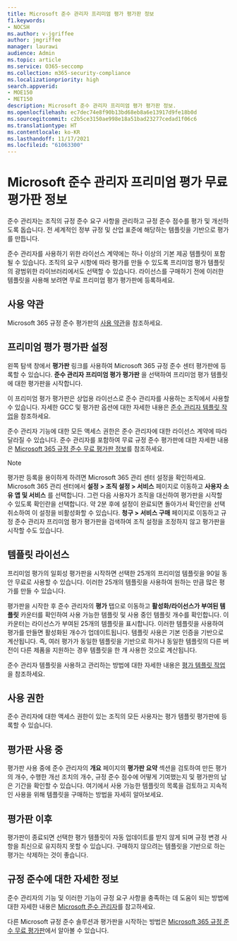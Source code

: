 ```yaml
---
title: Microsoft 준수 관리자 프리미엄 평가 평가판 정보
f1.keywords:
- NOCSH
ms.author: v-jgriffee
author: jmgriffee
manager: laurawi
audience: Admin
ms.topic: article
ms.service: O365-seccomp
ms.collection: m365-security-compliance
ms.localizationpriority: high
search.appverid:
- MOE150
- MET150
description: Microsoft 준수 관리자 프리미엄 평가 평가판 정보.
ms.openlocfilehash: ec7dec74e8f90b13bd68eb8a6e13917d9fe18b0d
ms.sourcegitcommit: c2b5ce3150ae998e18a51bad23277cedad1f06c6
ms.translationtype: HT
ms.contentlocale: ko-KR
ms.lasthandoff: 11/17/2021
ms.locfileid: "61063300"
---
```

# <a name="about-the-free-trial-for-microsoft-compliance-manager-premium-assessments"></a>Microsoft 준수 관리자 프리미엄 평가 무료 평가판 정보

준수 관리자는 조직의 규정 준수 요구 사항을 관리하고 규정 준수 점수를 평가 및 개선하도록 돕습니다. 전 세계적인 정부 규정 및 산업 표준에 해당하는 템플릿을 기반으로 평가를 만듭니다.  

준수 관리자를 사용하기 위한 라이선스 계약에는 하나 이상의 기본 제공 템플릿이 포함될 수 있습니다. 조직의 요구 시항에 따라 평가를 만들 수 있도록 프리미엄 평가 템플릿의 광범위한 라이브러리에서도 선택할 수 있습니다. 라이선스를 구매하기 전에 이러한 템플릿을 사용해 보려면 무료 프리미엄 평가 평가판에 등록하세요.

## <a name="terms-and-conditions"></a>사용 약관

Microsoft 365 규정 준수 평가판의 [사용 약관](terms-conditions.md)을 참조하세요.

## <a name="set-up-a-premium-assessment-trial"></a>프리미엄 평가 평가판 설정

왼쪽 탐색 창에서 **평가판** 링크를 사용하여 Microsoft 365 규정 준수 센터 평가판에 등록할 수 있습니다. **준수 관리자 프리미엄 평가 평가판** 을 선택하여 프리미엄 평가 템플릿에 대한 평가판을 시작합니다.

이 프리미엄 평가 평가판은 상업용 라이선스로 준수 관리자를 사용하는 조직에서 사용할 수 있습니다. 자세한 GCC 및 평가판 옵션에 대한 자세한 내용은 [준수 관리자 템플릿 작업](compliance-manager-templates.md)을 참조하세요.

준수 관리자 기능에 대한 모든 액세스 권한은 준수 관리자에 대한 라이선스 계약에 따라 달라질 수 있습니다. 준수 관리자를 포함하여 무료 규정 준수 평가판에 대한 자세한 내용은 [Microsoft 365 규정 준수 무료 평가판 정보](compliance-easy-trials.md)를 참조하세요.

> [!NOTE]
> 평가판 등록을 용이하게 하려면 Microsoft 365 관리 센터 설정을 확인하세요. Microsoft 365 관리 센터에서 **설정 > 조직 설정 > 서비스** 페이지로 이동하고 **사용자 소유 앱 및 서비스** 를 선택합니다. 그런 다음 사용자가 조직을 대신하여 평가판을 시작할 수 있도록 확인란을 선택합니다. 약 2분 후에 설정이 완료되면 돌아가서 확인란을 선택 취소하여 이 설정을 비활성화할 수 있습니다. **청구 > 서비스 구매** 페이지로 이동하고 규정 준수 관리자 프리미엄 평가 평가판을 검색하여 조직 설정을 조정하지 않고 평가판을 시작할 수도 있습니다.

## <a name="template-licensing"></a>템플릿 라이선스

프리미엄 평가의 일회성 평가판을 시작하면 선택한 25개의 프리미엄 템플릿을 90일 동안 무료로 사용할 수 있습니다. 이러한 25개의 템플릿을 사용하여 원하는 만큼 많은 평가를 만들 수 있습니다.

평가판을 시작한 후 준수 관리자의 **평가** 탭으로 이동하고 **활성화/라이선스가 부여된 템플릿** 카운터를 확인하여 사용 가능한 템플릿 및 사용 중인 템플릿 개수를 확인합니다. 이 카운터는 라이선스가 부여된 25개의 템플릿을 표시합니다. 이러한 템플릿을 사용하여 평가를 만들면 활성화된 개수가 업데이트됩니다. 템플릿 사용은 기본 인증을 기반으로 계산됩니다. 즉, 여러 평가가 동일한 템플릿을 기반으로 하거나 동일한 템플릿의 다른 버전이 다른 제품을 지원하는 경우 템플릿을 한 개 사용한 것으로 계산됩니다.

준수 관리자 템플릿을 사용하고 관리하는 방법에 대한 자세한 내용은 [평가 템플릿 작업](compliance-manager-templates.md)을 참조하세요.

## <a name="permissions"></a>사용 권한

준수 관리자에 대한 액세스 권한이 있는 조직의 모든 사용자는 평가 템플릿 평가판에 등록할 수 있습니다.

## <a name="during-your-trial"></a>평가판 사용 중

평가판 사용 중에 준수 관리자의 **개요** 페이지의 **평가판 요약** 섹션을 검토하여 만든 평가의 개수, 수행한 개선 조치의 개수, 규정 준수 점수에 어떻게 기여했는지 및 평가판의 남은 기간을 확인할 수 있습니다. 여기에서 사용 가능한 템플릿의 목록을 검토하고 지속적인 사용을 위해 템플릿을 구매하는 방법을 자세히 알아보세요.

## <a name="after-the-trial"></a>평가판 이후

평가판이 종료되면 선택한 평가 템플릿이 자동 업데이트를 받지 않게 되며 규정 변경 사항을 최신으로 유지하지 못할 수 있습니다. 구매하지 않으려는 템플릿을 기반으로 하는 평가는 삭제하는 것이 좋습니다.

## <a name="learn-more-about-compliance"></a>규정 준수에 대한 자세한 정보

준수 관리자의 기능 및 이러한 기능이 규정 요구 사항을 충족하는 데 도움이 되는 방법에 대한 자세한 내용은 [Microsoft 준수 관리자](compliance-manager.md)를 참고하세요.  

다른 Microsoft 규정 준수 솔루션과 평가판을 시작하는 방법은 [Microsoft 365 규정 준수 무료 평가판](compliance-easy-trials.md)에서 알아볼 수 있습니다.